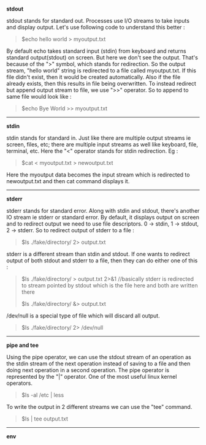 **stdout**

  stdout stands for standard out. Processes use I/O streams to take inputs and display output. Let's use following code to understand this better :
> $echo hello world > myoutput.txt

  By default echo takes standard input \(stdin\) from keyboard and returns standard output\(stdout\) on screen. But here we don't see the output. That's because of the ">" symbol, which stands for redirection. So the output stream, "hello world" string is redirected to a file called myoutput.txt. If this file didn't exist, then it would be created automatically. Also if the file already exists, then this results in file being overwritten. To instead redirect but append output stream to file, we use ">>" operator. So to append to same file would look like :
> $echo Bye World >> myoutput.txt

---

**stdin**

  stdin stands for standard in. Just like there are multiple output streams ie screen, files, etc; there are multiple input streams as well like keyboard, file, terminal, etc. Here the "<" operator stands for stdin redirection. Eg :
> $cat < myoutput.txt > newoutput.txt

Here the myoutput data becomes the input stream which is redirected to newoutput.txt and then cat command displays it.

---

**stderr**

  stderr stands for standard error. Along with stdin and stdout, there's another IO stream ie stderr or standard error. By default, it displays output on screen and to redirect output we need to use file descriptors. 0 -> stdin, 1 -> stdout, 2 -> stderr. So to redirect output of stderr to a file :
> $ls ./fake/directory/ 2> output.txt

  stderr is a different stream than stdin and stdout. If one wants to redirect output of both stdout and stderr to a file, then they can do either one of this :
> $ls ./fake/directory/ > output.txt 2>&1    //basically stderr is redirected to stream pointed by stdout which is the file here and both are written there
>
> $ls ./fake/directory/ &> output.txt

/dev/null is a special type of file which will discard all output.
> $ls ./fake/directory/ 2> /dev/null

---

**pipe and tee**

  Using the pipe operator, we can use the stdout stream of an operation as the stdin stream of the next operation instead of saving to a file and then doing next operation in a second operation. The pipe operator is represented by the "|" operator. One of the most useful linux kernel operators.
> $ls -al /etc | less

  To write the output in 2 different streams we can use the "tee" command.
> $ls | tee output.txt

---

**env**

  

